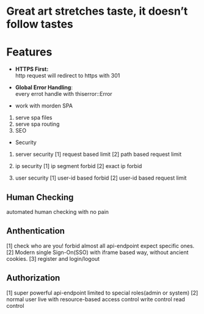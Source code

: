# Great art stretches taste, it doesn’t follow tastes


# Features

- **HTTPS First:**  
http request will redirect to https with 301

- **Global Error Handling**:  
every errot handle with thiserror::Error

- work with morden SPA
1. serve spa files
2. serve spa routing
3. SEO

- Security
1. server security 
[1] request based limit
[2] path based request limit

2. ip security
[1] ip segment forbid
[2] exact ip forbid

3. user security
[1] user-id based forbid
[2] user-id based request limit

## Human Checking
automated human checking with no pain

## Anthentication
[1] check who are you! forbid almost all api-endpoint expect specific ones.
[2] Modern single Sign-On(SSO) with iframe based way, without ancient cookies.
[3] register and login/logout

## Authorization
[1] super powerful api-endpoint limited to special roles(admin or system)
[2] normal user live with resource-based access control
write control
read control

